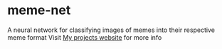 # meme-net
A neural network for classifying images of memes into their respective meme format
Visit [My projects website](jeffrey-worley.com/projects/meme-net.html) for more info

